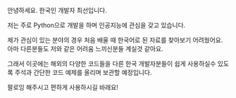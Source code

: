 안녕하세요. 한국인 개발자 최선입니다.

저는 주로 Python으로 개발을 하며 인공지능에 관심을 갖고 있습니다.

제가 관심이 있는 분야의 경우 처음 배울 때 한국어로 된 자료를 찾아보기 어려웠어요. 아마 다른분들도 저와 같은 어려움 느끼신분들 계실것 같아요.

그래서 이곳에는 해외의 다양한 코드들을 다른 한국 개발자분들이 쉽게 사용하실수 있도록 주석과 간단한 코드 예제를 올리며 보관할 예정입니다.

팔로잉 해주시고 편하게 사용하시길 바래요!
